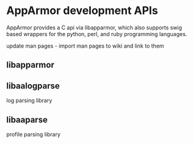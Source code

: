 AppArmor development APIs
=========================

AppArmor provides a C api via libapparmor, which also supports swig
based wrappers for the python, perl, and ruby programming languages.

update man pages - import man pages to wiki and link to them

libapparmor
-----------

libaalogparse
-------------

log parsing library

libaaparse
----------

profile parsing library
